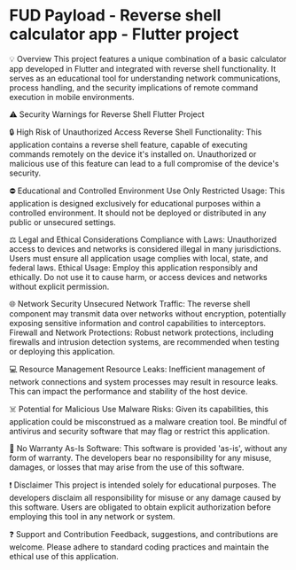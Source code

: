 # FUD Payload - Reverse shell calculator app - Flutter project

:bulb: Overview
This project features a unique combination of a basic calculator app developed in Flutter and integrated with reverse shell functionality. It serves as an educational tool for understanding network communications, process handling, and the security implications of remote command execution in mobile environments.

:warning: Security Warnings for Reverse Shell Flutter Project

:lock: High Risk of Unauthorized Access
Reverse Shell Functionality: This application contains a reverse shell feature, capable of executing commands remotely on the device it's installed on. Unauthorized or malicious use of this feature can lead to a full compromise of the device's security.

:no_entry: Educational and Controlled Environment Use Only
Restricted Usage: This application is designed exclusively for educational purposes within a controlled environment. It should not be deployed or distributed in any public or unsecured settings.

:balance_scale: Legal and Ethical Considerations
Compliance with Laws: Unauthorized access to devices and networks is considered illegal in many jurisdictions. Users must ensure all application usage complies with local, state, and federal laws.
Ethical Usage: Employ this application responsibly and ethically. Do not use it to cause harm, or access devices and networks without explicit permission.

:globe_with_meridians: Network Security
Unsecured Network Traffic: The reverse shell component may transmit data over networks without encryption, potentially exposing sensitive information and control capabilities to interceptors.
Firewall and Network Protections: Robust network protections, including firewalls and intrusion detection systems, are recommended when testing or deploying this application.

:computer: Resource Management
Resource Leaks: Inefficient management of network connections and system processes may result in resource leaks. This can impact the performance and stability of the host device.

:skull_and_crossbones: Potential for Malicious Use
Malware Risks: Given its capabilities, this application could be misconstrued as a malware creation tool. Be mindful of antivirus and security software that may flag or restrict this application.

:memo: No Warranty
As-Is Software: This software is provided 'as-is', without any form of warranty. The developers bear no responsibility for any misuse, damages, or losses that may arise from the use of this software.

:exclamation: Disclaimer
This project is intended solely for educational purposes. The developers disclaim all responsibility for misuse or any damage caused by this software. Users are obligated to obtain explicit authorization before employing this tool in any network or system.

:question: Support and Contribution
Feedback, suggestions, and contributions are welcome. Please adhere to standard coding practices and maintain the ethical use of this application.
